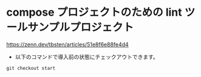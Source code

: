 # compose プロジェクトのための lint ツールサンプルプロジェクト

https://zenn.dev/tbsten/articles/51e8f6e88fe4d4

- 以下のコマンドで導入前の状態にチェックアウトできます。

```
git checkout start
```
